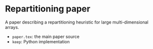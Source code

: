 # Repartitioning paper

A paper describing a repartitioning heuristic for large 
multi-dimensional arrays.

* `paper.tex`: the main paper source
* `keep`: Python implementation
